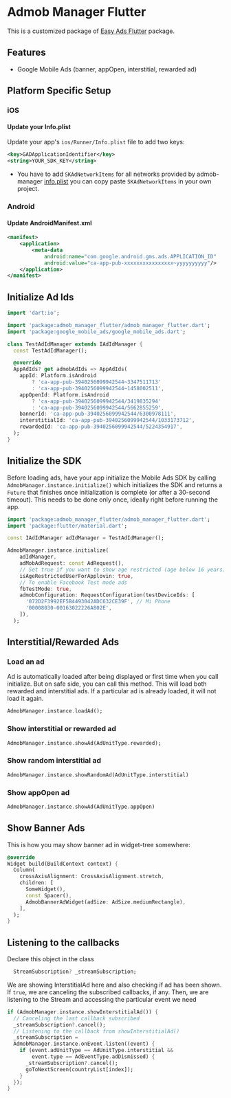 # Admob Manager Flutter

This is a customized package of [Easy Ads Flutter](https://pub.dev/packages/easy_ads_flutter) package.

## Features

- Google Mobile Ads (banner, appOpen, interstitial, rewarded ad)

## Platform Specific Setup

### iOS

#### Update your Info.plist

Update your app's `ios/Runner/Info.plist` file to add two keys:

```xml
<key>GADApplicationIdentifier</key>
<string>YOUR_SDK_KEY</string>
```

- You have to add `SKAdNetworkItems` for all networks provided by admob-manager [info.plist](https://github.com/furkankurt/admob-manager/blob/master/example/ios/Runner/Info.plist) you can copy paste `SKAdNetworkItems` in your own project.

### Android

#### Update AndroidManifest.xml

```xml
<manifest>
    <application>
        <meta-data
            android:name="com.google.android.gms.ads.APPLICATION_ID"
            android:value="ca-app-pub-xxxxxxxxxxxxxxxx~yyyyyyyyyy"/>
    </application>
</manifest>
```

## Initialize Ad Ids

```dart
import 'dart:io';

import 'package:admob_manager_flutter/admob_manager_flutter.dart';
import 'package:google_mobile_ads/google_mobile_ads.dart';

class TestAdIdManager extends IAdIdManager {
  const TestAdIdManager();

  @override
  AppAdIds? get admobAdIds => AppAdIds(
    appId: Platform.isAndroid
        ? 'ca-app-pub-3940256099942544~3347511713'
        : 'ca-app-pub-3940256099942544~1458002511',
    appOpenId: Platform.isAndroid
        ? 'ca-app-pub-3940256099942544/3419835294'
        : 'ca-app-pub-3940256099942544/5662855259',
    bannerId: 'ca-app-pub-3940256099942544/6300978111',
    interstitialId: 'ca-app-pub-3940256099942544/1033173712',
    rewardedId: 'ca-app-pub-3940256099942544/5224354917',
  );
}
```

## Initialize the SDK

Before loading ads, have your app initialize the Mobile Ads SDK by calling `AdmobManager.instance.initialize()` which initializes the SDK and returns a `Future` that finishes once initialization is complete (or after a 30-second timeout). This needs to be done only once, ideally right before running the app.

```dart
import 'package:admob_manager_flutter/admob_manager_flutter.dart';
import 'package:flutter/material.dart';

const IAdIdManager adIdManager = TestAdIdManager();

AdmobManager.instance.initialize(
    adIdManager,
    adMobAdRequest: const AdRequest(),
    // Set true if you want to show age restricted (age below 16 years) ads for applovin
    isAgeRestrictedUserForApplovin: true,
    // To enable Facebook Test mode ads
    fbTestMode: true,
    admobConfiguration: RequestConfiguration(testDeviceIds: [
      '072D2F3992EF5B4493042ADC632CE39F', // Mi Phone
      '00008030-00163022226A802E',
    ]),
  );
```

## Interstitial/Rewarded Ads

### Load an ad

Ad is automatically loaded after being displayed or first time when you call initialize.
But on safe side, you can call this method. This will load both rewarded and interstitial ads.
If a particular ad is already loaded, it will not load it again.

```dart
AdmobManager.instance.loadAd();
```

### Show interstitial or rewarded ad

```dart
AdmobManager.instance.showAd(AdUnitType.rewarded);
```

### Show random interstitial ad

```dart
AdmobManager.instance.showRandomAd(AdUnitType.interstitial)
```

### Show appOpen ad

```dart
AdmobManager.instance.showAd(AdUnitType.appOpen)
```

## Show Banner Ads

This is how you may show banner ad in widget-tree somewhere:

```dart
@override
Widget build(BuildContext context) {
  Column(
    crossAxisAlignment: CrossAxisAlignment.stretch,
    children: [
      SomeWidget(),
      const Spacer(),
      AdmobBannerAdWidget(adSize: AdSize.mediumRectangle),
    ],
  );
}
```

## Listening to the callbacks

Declare this object in the class

```dart
  StreamSubscription? _streamSubscription;
```

We are showing InterstitialAd here and also checking if ad has been shown.
If `true`, we are canceling the subscribed callbacks, if any.
Then, we are listening to the Stream and accessing the particular event we need

```dart
if (AdmobManager.instance.showInterstitialAd()) {
  // Canceling the last callback subscribed
  _streamSubscription?.cancel();
  // Listening to the callback from showInterstitialAd()
  _streamSubscription =
  AdmobManager.instance.onEvent.listen((event) {
    if (event.adUnitType == AdUnitType.interstitial &&
        event.type == AdEventType.adDismissed) {
      _streamSubscription?.cancel();
      goToNextScreen(countryList[index]);
    }
  });
}
```